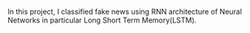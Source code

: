 In this project, I classified fake news using RNN architecture of Neural Networks in particular Long Short Term Memory(LSTM).
